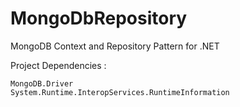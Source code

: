 # MongoDbRepository

MongoDB Context and Repository Pattern for .NET

<p>Project Dependencies : </p>

```
MongoDB.Driver
System.Runtime.InteropServices.RuntimeInformation
```
